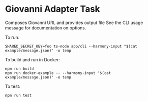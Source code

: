 # Giovanni Adapter Task

Composes Giovanni URL and provides output file
See the CLI usage message for documentation on options.

To run:

```
SHARED_SECRET_KEY=foo ts-node app/cli --harmony-input "$(cat example/message.json)" -o temp
```

To build and run in Docker:

```
npm run build
npm run docker-example -- --harmony-input '$(cat example/message.json)' -o temp
```

To test:

```
npm run test
```
